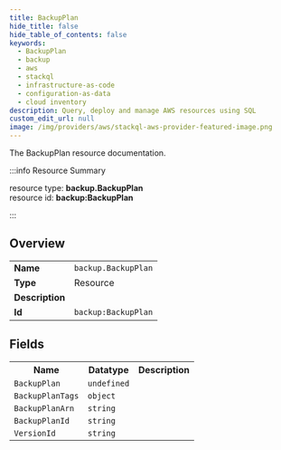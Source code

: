 ```yaml
---
title: BackupPlan
hide_title: false
hide_table_of_contents: false
keywords:
  - BackupPlan
  - backup
  - aws
  - stackql
  - infrastructure-as-code
  - configuration-as-data
  - cloud inventory
description: Query, deploy and manage AWS resources using SQL
custom_edit_url: null
image: /img/providers/aws/stackql-aws-provider-featured-image.png
---
```

The BackupPlan resource documentation.

:::info Resource Summary

<div class="row">
<div class="providerDocColumn">
<span>resource type:&nbsp;<b>backup.BackupPlan</b></span><br />
<span>resource id:&nbsp;<b>backup:BackupPlan</b></span><br />
</div>
</div>

:::

## Overview
<table><tbody>
<tr><td><b>Name</b></td><td><code>backup.BackupPlan</code></td></tr>
<tr><td><b>Type</b></td><td>Resource</td></tr>
<tr><td><b>Description</b></td><td></td></tr>
<tr><td><b>Id</b></td><td><code>backup:BackupPlan</code></td></tr>
</tbody></table>

## Fields
<table><tbody>
<tr><th>Name</th><th>Datatype</th><th>Description</th></tr>
<tr><td><code>BackupPlan</code></td><td><code>undefined</code></td><td></td></tr><tr><td><code>BackupPlanTags</code></td><td><code>object</code></td><td></td></tr><tr><td><code>BackupPlanArn</code></td><td><code>string</code></td><td></td></tr><tr><td><code>BackupPlanId</code></td><td><code>string</code></td><td></td></tr><tr><td><code>VersionId</code></td><td><code>string</code></td><td></td></tr>
</tbody></table>